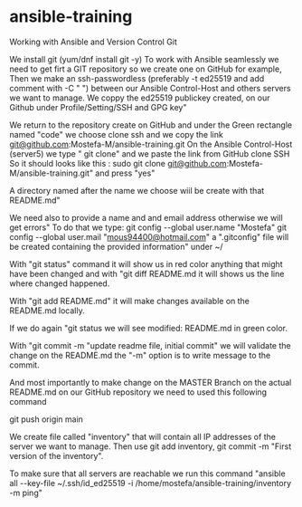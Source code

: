 # ansible-training

Working with Ansible and Version Control Git


We install git (yum/dnf install git -y) 
To work with Ansible seamlessly we need to get firt a GIT repository so we create one on GitHub for example,
Then we make an ssh-passwordless (preferably -t  ed25519 and add comment with -C " ")  between our Ansible Control-Host and others servers we want to manage.
We coppy the ed25519 publickey created, on our Github under Profile/Setting/SSH and GPG key"

We return to the repository create on GitHub and under the Green rectangle named "code" 
we choose clone ssh and we copy the link git@github.com:Mostefa-M/ansible-training.git
On the Ansible Control-Host (server5) we type " git clone" and we paste the link from GitHub clone SSH
So it should looks like this : sudo git clone git@github.com:Mostefa-M/ansible-training.git" and press "yes"

A directory named after the name we choose wiil be create with that README.md"

We need also to provide a name and and email address otherwise we will get errors"
To do that we type:
git config --global user.name "Mostefa"
git config --global user.mail "mous94400@hotmail.com"
a ".gitconfig" file will be created containing the provided information" under ~/

With "git status" command it will show us in red color  anything that might have been changed and with  "git diff README.md  it will shows us the line where changed happened.

With "git add README.md" it will make changes available on the README.md locally.

If we do again "git status we will see modified: README.md in green color.

With "git commit -m "update readme file, initial commit" we will validate the change on the README.md
the "-m" option  is to write message to the commit.

And most importantly to make change on the MASTER Branch on the  actual README.md on our GitHub repository we need to used this following command

git push origin main 



We create file called "inventory" that will contain all IP addresses of the server we want to manage.
Then use git add inventory, git commit -m "First version of the inventory".

To make sure that all servers are reachable we run this command 
"ansible all --key-file ~/.ssh/id_ed25519 -i /home/mostefa/ansible-training/inventory -m ping"





